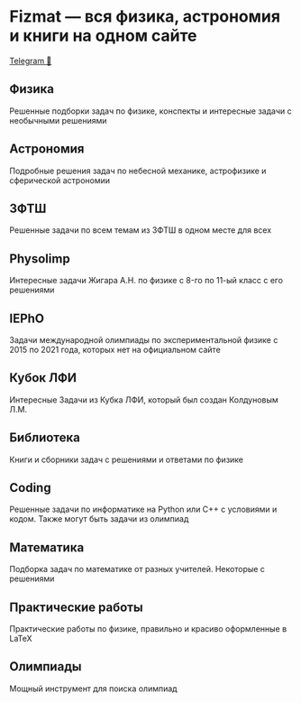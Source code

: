 # Fizmat — вся физика, астрономия и книги на одном сайте
[Telegram 🔗](https://t.me/fizmat_ga)

## Физика
Решенные подборки задач по физике, конспекты и интересные задачи с необычными решениями

## Астрономия
Подробные решения задач по небесной механике, астрофизике и сферической астрономии

## ЗФТШ
Решенные задачи по всем темам из ЗФТШ в одном месте для всех

## Physolimp
Интересные задачи Жигара А.Н. по физике c 8-го по 11-ый класс с его решениями

## IEPhO
Задачи международной олимпиады по экспериментальной физике с 2015 по 2021 года, которых нет на официальном сайте

## Кубок ЛФИ
Интересные Задачи из Кубка ЛФИ, который был создан Колдуновым Л.М.

## Библиотека
Книги и сборники задач с решениями и ответами по физике 

## Coding
Решенные задачи по информатике на Python или C++ c условиями и кодом. Также могут быть задачи из олимпиад

## Математика
Подборка задач по математике от разных учителей. Некоторые с решениями

## Практические работы
Практические работы по физике, правильно и красиво оформленные в LaTeX

## Олимпиады
Мощный инструмент для поиска олимпиад